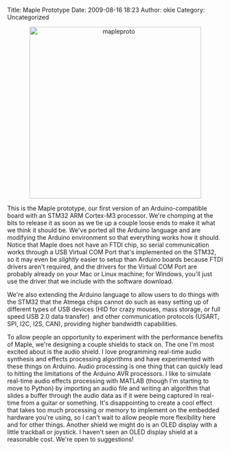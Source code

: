 Title: Maple Prototype
Date: 2009-08-16 18:23
Author: okie
Category: Uncategorized

<center>
<img src="/static/images/old/mapleproto.jpg" alt="mapleproto" width="400px">
</center>

This is the Maple prototype, our first version of an
Arduino-compatible board with an STM32 ARM Cortex-M3 processor. We're
chomping at the bits to release it as soon as we tie up a couple loose
ends to make it what we think it should be. We've ported all the Arduino
language and are modifying the Arduino environment so that everything
works how it should. Notice that Maple does not have an FTDI chip, so
serial communication works through a USB Virtual COM Port that's
implemented on the STM32, so it may even be *slightly* easier to setup
than Arduino boards because FTDI drivers aren't required, and the
drivers for the Virtual COM Port are probably already on your Mac or
Linux machine; for Windows, you'll just use the driver that we include
with the software download.

We're also extending the Arduino language to allow users to do things
with the STM32 that the Atmega chips cannot do such as easy setting up
of different types of USB devices (HID for crazy mouses, mass storage,
or full speed USB 2.0 data transfer)  and other communication protocols
(USART, SPI, I2C, I2S, CAN), providing higher bandwidth capabilities.

To allow people an opportunity to experiment with the performance
benefits of Maple, we're designing a couple shields to stack on. The one
I'm most excited about is the audio shield. I love programming real-time
audio synthesis and effects processing algorithms and have experimented
with these things on Arduino. Audio processing is one thing that can
quickly lead to hitting the limitations of the Arduino AVR processors. I
like to simulate real-time audio effects processing with MATLAB (though
I'm starting to move to Python) by importing an audio file and writing
an algorithm that slides a buffer through the audio data as if it were
being captured in real-time from a guitar or something. It's
disappointing to create a cool effect that takes too much processing or
memory to implement on the embedded hardware you're using, so I can't
wait to allow people more flexibility here and for other things. Another
shield we might do is an OLED display with a little trackball or
joystick. I haven't seen an OLED display shield at a reasonable cost.
We're open to suggestions!

